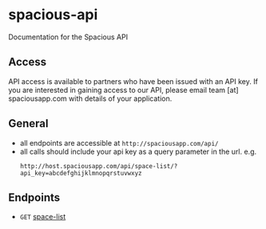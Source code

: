 spacious-api
============

Documentation for the Spacious API

## Access
API access is available to partners who have been issued with an API key. If you are interested in gaining access to our API, please email team [at] spaciousapp.com with details of your application.

## General
*	all endpoints are accessible at `http://spaciousapp.com/api/`
*	all calls should include your api key as a query parameter in the url. e.g.
	```
	http://host.spaciousapp.com/api/space-list/?api_key=abcdefghijklmnopqrstuvwxyz
	```

## Endpoints
* `GET` [space-list](./endpoints/space-list.md)